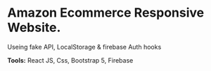 <h1>Amazon Ecommerce Responsive Website.</h1>
<p>Useing fake API, LocalStorage & firebase Auth hooks </p>
<p><b>Tools:</b> React JS, Css, Bootstrap 5, Firebase </p>
